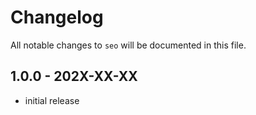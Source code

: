 # Changelog

All notable changes to `seo` will be documented in this file.

## 1.0.0 - 202X-XX-XX

- initial release
